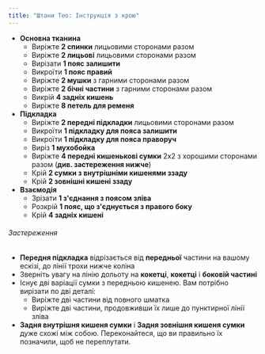 ```yaml
---
title: "Штани Тео: Інструкція з крою"
---
```


- **Основна тканина**
  - Виріжте **2 спинки** лицьовими сторонами разом
  - Виріжте **2 лицьові** лицьовими сторонами разом
  - Вирізати **1 пояс залишити**
  - Викроїти **1 пояс правий**
  - Виріжте **2 мушки** з гарними сторонами разом
  - Виріжте **2 бічні частини** з гарними сторонами разом
  - Викрій **4 задніх кишень**
  - Виріжте **8 петель для ременя**
- **Підкладка**
  - Виріжте **2 передні підкладки** лицьовими сторонами разом
  - Викроїти **1 підкладку для пояса залишити**
  - Викроїти **1 підкладку для пояса праворуч**
  - Виріз **1 мухобойка**
  - Виріжте **4 передні кишенькові сумки** 2х2 з хорошими сторонами разом (**див. застереження нижче**)
  - Крій **2 сумки з внутрішніми кишенями ззаду**
  - Крій **2 зовнішні кишені ззаду**
- **Взаємодія**
  - Зрізати **1 з'єднання з поясом зліва**
  - Розкрій **1 пояс, що з'єднується з правого боку**
  - Крій **4 задніх кишені**

<Warning>

###### Застереження

- **Передня підкладка** відрізається від **передньої** частини на вашому ескізі, до лінії трохи нижче коліна
- Зверніть увагу на лінію дольоту на **кокетці**, **кокетці** і **боковій частині**
- Існує дві варіації сумки з передньою кишенею. Вам потрібно вирізати по дві деталі:
  - Виріжте дві частини від повного шматка
  - Виріжте дві частини, продовживши їх лише до пунктирної лінії зліва
- **Задня внутрішня кишеня сумки** і **Задня зовнішня кишеня сумки** дуже схожі між собою. Переконайтеся, що ви правильно їх позначили, щоб не переплутати.

</Warning>
